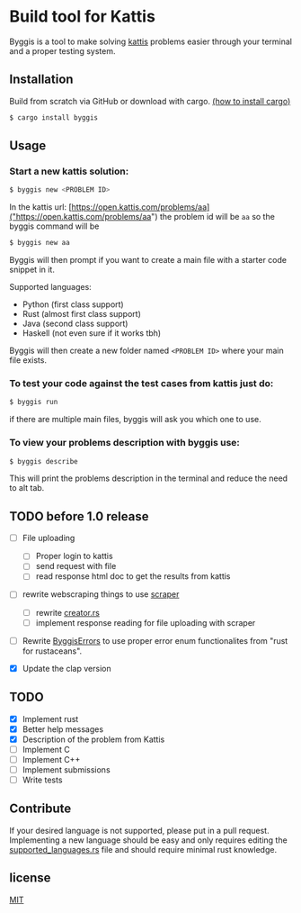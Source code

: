 # Build tool for Kattis

Byggis is a tool to make solving [kattis](https://open.kattis.com) problems easier through your terminal and a proper testing system.

## Installation
Build from scratch via GitHub or download with cargo. [(how to install cargo)](https://doc.rust-lang.org/cargo/getting-started/installation.html)
```bash
$ cargo install byggis
```

## Usage 
### Start a new kattis solution: 
```bash
$ byggis new <PROBLEM ID> 
```

In the kattis url: [https://open.kattis.com/problems/aa]("https://open.kattis.com/problems/aa") the problem id will be `aa` so the byggis command will be 
```bash
$ byggis new aa
```

Byggis will then prompt if you want to create a main file with a starter code snippet in it.

Supported languages:
* Python  (first class support)
* Rust    (almost first class support)
* Java    (second class support)
* Haskell (not even sure if it works tbh)

Byggis will then create a new folder named `<PROBLEM ID>` where your main file exists.

### To test your code against the test cases from kattis just do:
```bash
$ byggis run
```
if there are multiple main files, byggis will ask you which one to use.

### To view your problems description with byggis use:
```bash
$ byggis describe
```
This will print the problems description in the terminal and reduce the need to alt tab.

## TODO before 1.0 release
- [ ] File uploading
	- [ ] Proper login to kattis
	- [ ] send request with file
	- [ ] read response html doc to get the results from kattis
- [ ] rewrite webscraping things to use [scraper]("https://docs.rs/scraper/latest/scraper/")
	- [ ] rewrite [creator.rs](src/creator.rs)
	- [ ] implement response reading for file uploading with scraper
- [ ] Rewrite [ByggisErrors](src/lib.rs) to use proper error enum functionalites from "rust for rustaceans".
- [x] Update the clap version


## TODO
- [x] Implement rust
- [x] Better help messages
- [x] Description of the problem from Kattis
- [ ] Implement C
- [ ] Implement C++
- [ ] Implement submissions
- [ ] Write tests

## Contribute
If your desired language is not supported, please put in a pull request.
Implementing a new language should be easy and only requires editing the [supported_languages.rs]("https://github.com/Epos95/byggis/blob/master/src/supported_languages.rs") file and should require minimal rust knowledge.

## license
[MIT](https://choosealicense.com/licenses/mit/)
